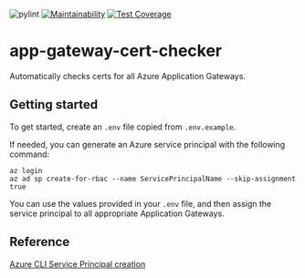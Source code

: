 ![pylint](https://github.com/dfar-io/app-gateway-cert-checker/actions/workflows/pylint.yml/badge.svg)
[![Maintainability](https://api.codeclimate.com/v1/badges/984972906be25b9f2bfc/maintainability)](https://codeclimate.com/github/dfar-io/app-gateway-cert-checker/maintainability)
[![Test Coverage](https://api.codeclimate.com/v1/badges/984972906be25b9f2bfc/test_coverage)](https://codeclimate.com/github/dfar-io/app-gateway-cert-checker/test_coverage)

# app-gateway-cert-checker

Automatically checks certs for all Azure Application Gateways.

## Getting started

To get started, create an `.env` file copied from `.env.example`.

If needed, you can generate an Azure service principal with the following command:

```
az login
az ad sp create-for-rbac --name ServicePrincipalName --skip-assignment true
```

You can use the values provided in your `.env` file, and then assign the service principal
to all appropriate Application Gateways.

## Reference

[Azure CLI Service Principal creation](https://docs.microsoft.com/en-us/cli/azure/ad/sp?view=azure-cli-latest#az_ad_sp_create_for_rbac)
